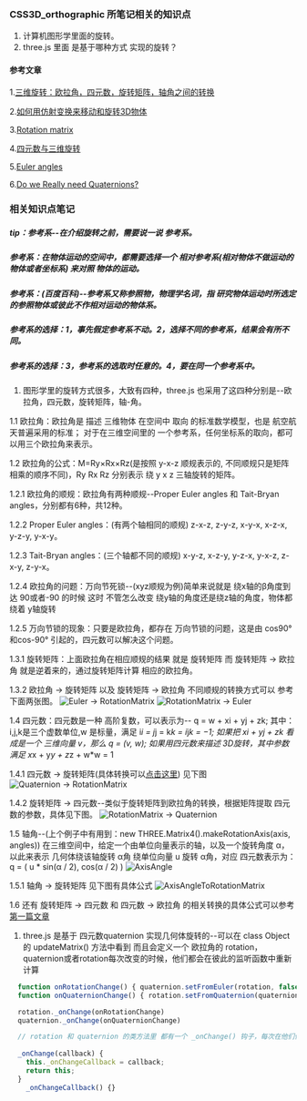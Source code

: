 ### CSS3D_orthographic 所笔记相关的知识点

1. 计算机图形学里面的旋转。
2. three.js 里面 是基于哪种方式 实现的旋转？

#### 参考文章
1.[三维旋转：欧拉角，四元数，旋转矩阵，轴角之间的转换](https://zhuanlan.zhihu.com/p/45404840)

2.[如何用仿射变换来移动和旋转3D物体](https://time.geekbang.org/column/article/271842?cid=100053801)

3.[Rotation matrix](https://en.wikipedia.org/wiki/Rotation_matrix)

4.[四元数与三维旋转](https://krasjet.github.io/quaternion/quaternion.pdf)

5.[Euler angles](https://en.wikipedia.org/wiki/Euler_angles)

6.[Do we Really need Quaternions?](https://www.gamedev.net/reference/articles/article1199.asp)

### 相关知识点笔记
##### tip：参考系--在介绍旋转之前，需要说一说 参考系。 
##### 参考系：在物体运动的空间中，都需要选择一个 相对参考系(相对物体不做运动的物体或者坐标系) 来对照 物体的运动。
##### 参考系：(百度百科)--参考系又称参照物，物理学名词，指 研究物体运动时所选定的参照物体或彼此不作相对运动的物体系。
##### 参考系的选择：1，事先假定参考系不动。2，选择不同的参考系，结果会有所不同。
##### 参考系的选择：3，参考系的选取时任意的。4，要在同一个参考系中。

1. 图形学里的旋转方式很多，大致有四种，three.js 也采用了这四种分别是--欧拉角，四元数，旋转矩阵，轴-角。
   
1.1 欧拉角：欧拉角是 描述 三维物体 在空间中 取向 的标准数学模型，也是 航空航天普遍采用的标准；
           对于在三维空间里的 一个参考系，任何坐标系的取向，都可以用三个欧拉角来表示。

1.2 欧拉角的公式：M=Ry​×Rx​×Rz(是按照 y-x-z 顺规表示的, 不同顺规只是矩阵相乘的顺序不同)，Ry​ Rx​ Rz 分别表示 绕 y x z 三轴旋转的矩阵。

1.2.1 欧拉角的顺规：欧拉角有两种顺规--Proper Euler angles 和 Tait-Bryan angles，分别都有6种，共12种。

1.2.2 Proper Euler angles：(有两个轴相同的顺规) z-x-z, z-y-z, x-y-x, x-z-x, y-z-y, y-x-y。

1.2.3 Tait-Bryan angles：(三个轴都不同的顺规) x-y-z, x-z-y, y-z-x, y-x-z, z-x-y, z-y-x。

1.2.4 欧拉角的问题：万向节死锁--(xyz顺规为例)简单来说就是 绕x轴的β角度到达 90或者-90 的时候
                   这时 不管怎么改变 绕y轴的角度还是绕z轴的角度，物体都绕着 y轴旋转

1.2.5 万向节锁的现象：只要是欧拉角，都存在 万向节锁的问题，这是由 cos90°和cos-90° 引起的，四元数可以解决这个问题。

1.3.1 旋转矩阵：上面欧拉角在相应顺规的结果 就是 旋转矩阵
               而 旋转矩阵 -> 欧拉角 就是逆着来的，通过旋转矩阵计算 相应的欧拉角。

1.3.2 欧拉角 -> 旋转矩阵 以及 旋转矩阵 -> 欧拉角 不同顺规的转换方式可以 参考下面两张图。
![Euler -> RotationMatrix](../blogs/images/3.css3d_orthographic/Euler.png)
![RotationMatrix -> Euler](../blogs/images/3.css3d_orthographic/RotationMatrix.png)

1.4 四元数：四元数是一种 高阶复数，可以表示为-- q = w + xi + yj + zk;
           其中：i,j,k是三个虚数单位,w 是标量，满足 i*i = j*j = k*k = i*j*k = −1;
           如果把 xi + yj + zk 看成是一个 三维向量 v，那么 q = (v, w);
           如果用四元数来描述 3D旋转，其中参数满足 x*x + y*y + z*z + w*w = 1

1.4.1 四元数 -> 旋转矩阵(具体转换可以[点击这里](https://krasjet.github.io/quaternion/quaternion.pdf)) 见下图
![Quaternion -> RotationMatrix](../blogs/images/3.css3d_orthographic/Quaternion.png)

1.4.2 旋转矩阵 -> 四元数--类似于旋转矩阵到欧拉角的转换，根据矩阵提取 四元数的参数，具体见下图。
![RotationMatrix -> Quaternion](../blogs/images/3.css3d_orthographic/RotationMatrixTOQuaternion.png)

1.5 轴角--(上个例子中有用到：new THREE.Matrix4().makeRotationAxis(axis, angles))
          在三维空间中，给定一个由单位向量表示的轴，以及一个旋转角度 α，以此来表示 几何体绕该轴旋转 α角
          绕单位向量 u 旋转 α角，对应 四元数表示为：q = ( u * sin(α / 2), cos(α / 2) )
![AxisAngle](../blogs/images/3.css3d_orthographic/AxisAngle.png)

1.5.1 轴角 -> 旋转矩阵 见下图有具体公式
![AxisAngleToRotationMatrix](../blogs/images/3.css3d_orthographic/AxisAngleToRotationMatrix.png)

1.6 还有 旋转矩阵 -> 四元数 和 四元数 -> 欧拉角 的相关转换的具体公式可以参考[第一篇文章](https://zhuanlan.zhihu.com/p/45404840)

1. three.js 是基于 四元数quaternion 实现几何体旋转的--可以在 class Object 的 updateMatrix() 方法中看到
   而且会定义一个 欧拉角的 rotation，quaternion或者rotation每次改变的时候，他们都会在彼此的监听函数中重新计算
```javascript
  function onRotationChange() { quaternion.setFromEuler(rotation, false) }
  function onQuaternionChange() { rotation.setFromQuaternion(quaternion, undefined, false) }

  rotation._onChange(onRotationChange)
  quaternion._onChange(onQuaternionChange)

  // rotation 和 quaternion 的类方法里 都有一个 _onChange() 钩子，每次在他们值或被copy的时候都会执行上面的 代码
  
  _onChange(callback) {
    this._onChangeCallback = callback;
    return this;
  }
	_onChangeCallback() {}
```